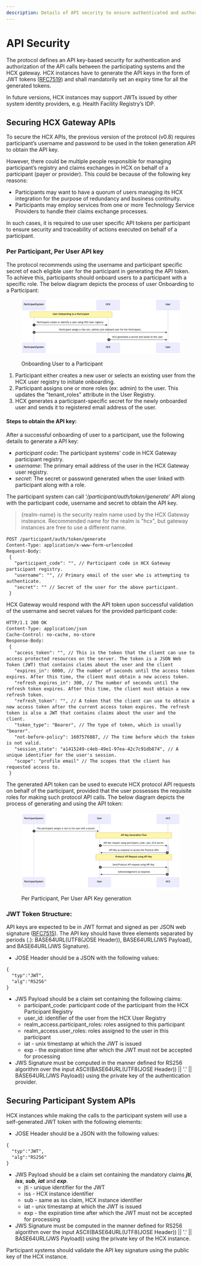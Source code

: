 ```yaml
---
description: Details of API security to ensure authenticated and authorised access to APIs
---
```


# API Security

The protocol defines an API key-based security for authentication and authorization of the API calls between the participating systems and the HCX gateway. HCX instances have to generate the API keys in the form of JWT tokens ([RFC7519](https://datatracker.ietf.org/doc/html/rfc7519)) and shall mandatorily set an expiry time for all the generated tokens.

In future versions, HCX instances may support JWTs issued by other system identity providers, e.g. Health Facility Registry’s IDP.

## **Securing HCX Gateway APIs**

To secure the HCX APIs, the previous version of the protocol (v0.8) requires participant’s username and password to be used in the token generation API to obtain the API key.&#x20;

However, there could be multiple people responsible for managing participant’s registry and claims exchanges in HCX on behalf of a participant (payer or provider). This could be because of the following key reasons:

* Participants may want to have a quorum of users managing its HCX integration for the purpose of redundancy and business continuity.
* Participants may employ services from one or more Technology Service Providers to handle their claims exchange processes.

In such cases, it is required to use user specific API tokens per participant to ensure security and traceability of actions executed on behalf of a participant.

### **Per Participant, Per User API key**

The protocol recommends using the username and participant specific secret of each eligible user for the participant in generating the API token. To achieve this, participants should onboard users to a participant with a specific role. The below diagram depicts the process of user Onboarding to a Participant:

<figure><img src="../../../.gitbook/assets/mermaid-diagram-2023-12-14-102400.png" alt=""><figcaption><p>Onboarding User to a Participant</p></figcaption></figure>

1. Participant either creates a new user or selects an existing user from the HCX user registry to initiate onboarding.
2. Participant assigns one or more roles (ex: admin) to the user. This updates the "tenant\_roles" attribute in the User Registry.
3. HCX generates a participant-specific secret for the newly onboarded user and sends it to registered email address of the user.

#### **Steps to obtain the API key:**

After a successful onboarding of user to a participant, use the following details to generate a API key:

* _participant code_**:** The participant systems' code in HCX Gateway participant registry.
* _username_: The primary email address of the user in the HCX Gateway user registry.
* _secret_: The secret or password generated when the user linked with participant along with a role.

The participant system can call ‘_/participant/auth/token/generate_’ API along with the participant code, username and secret to obtain the API key.

> {realm-name} is the security realm name used by the HCX Gateway insteance. Recommended name for the realm is "hcx", but gateway instances are free to use a different name.

```
POST /participant/auth/token/generate
Content-Type: application/x-www-form-urlencoded
Request-Body:
 {
   "participant_code": "", // Participant code in HCX Gateway participant registry.
   "username": "", // Primary email of the user who is attempting to authenticate.
   "secret": "" // Secret of the user for the above participant.
 }
```

HCX Gateway would respond with the API token upon successful validation of the username and secret values for the provided participant code:

```
HTTP/1.1 200 OK
Content-Type: application/json
Cache-Control: no-cache, no-store
Response-Body:
 {
   "access_token": "", // This is the token that the client can use to access protected resources on the server. The token is a JSON Web Token (JWT) that contains claims about the user and the client
   "expires_in": 6000, // The number of seconds until the access token expires. After this time, the client must obtain a new access token.
   "refresh_expires_in": 300, // The number of seconds until the refresh token expires. After this time, the client must obtain a new refresh token. 
   "refresh_token": "", // A token that the client can use to obtain a new access token after the current access token expires. The refresh token is also a JWT that contains claims about the user and the client. 
   "token_type": "Bearer", // The type of token, which is usually "bearer".
   "not-before-policy": 1607576887, // The time before which the token is not valid.
   "session_state": "a1415249-c4eb-49e1-97ea-42c7c91db874", // A unique identifier for the user's session.
   "scope": "profile email" // The scopes that the client has requested access to.
 }
```

The generated API token can be used to execute HCX protocol API requests on behalf of the participant, provided that the user possesses the requisite roles for making such protocol API calls. The below diagram depicts the process of generating and using the API token:

<figure><img src="../../../.gitbook/assets/mermaid-diagram-2023-12-14-101924 (1).png" alt=""><figcaption><p>Per Participant, Per User API Key generation</p></figcaption></figure>

### **JWT Token Structure:**

API keys are expected to be in JWT format and signed as per JSON web signature ([RFC7515](https://datatracker.ietf.org/doc/html/rfc7515)). The API key should have three elements separated by periods (.): BASE64URL(UTF8(JOSE Header)), BASE64URL(JWS Payload), and BASE64URL(JWS Signature).

* JOSE Header should be a JSON with the following values:

```
{
  "typ":"JWT",
  "alg":"RS256"
}
```

* JWS Payload should be a claim set containing the following claims:
  * participant\_code: participant code of the participant from the HCX Participant Registry
  * user\_id: identifier of the user from the HCX User Registry
  * realm\_access.participant\_roles: roles assigned to this participant
  * realm\_access.user\_roles: roles assigned to the user in this participant
  * iat - unix timestamp at which the JWT is issued
  * exp - the expiration time after which the JWT must not be accepted for processing
* JWS Signature must be computed in the manner defined for RS256 algorithm over the input ASCII(BASE64URL(UTF8(JOSE Header)) || '.' || BASE64URL(JWS Payload)) using the private key of the authentication provider.

## **Securing Participant System APIs**

HCX instances while making the calls to the participant system will use a self-generated JWT token with the following elements:

* JOSE Header should be a JSON with the following values:

```
{
  "typ":"JWT",
  "alg":"RS256"
}
```

* JWS Payload should be a claim set containing the mandatory claims _**jti**_, _**iss**_, _**sub**_, _**iat**_ and _**exp**_.
  * jti - unique identifier for the JWT
  * iss - HCX instance identifier
  * sub - same as iss claim, HCX instance identifier
  * iat - unix timestamp at which the JWT is issued
  * exp - the expiration time after which the JWT must not be accepted for processing
* JWS Signature must be computed in the manner defined for RS256 algorithm over the input ASCII(BASE64URL(UTF8(JOSE Header)) || '.' || BASE64URL(JWS Payload)) using the private key of the HCX instance.

Participant systems should validate the API key signature using the public key of the HCX instance.
